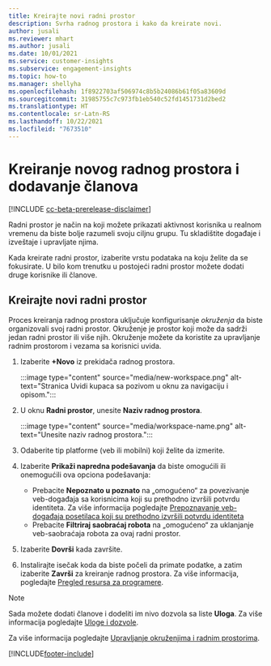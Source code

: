 ```yaml
---
title: Kreirajte novi radni prostor
description: Svrha radnog prostora i kako da kreirate novi.
author: jusali
ms.reviewer: mhart
ms.author: jusali
ms.date: 10/01/2021
ms.service: customer-insights
ms.subservice: engagement-insights
ms.topic: how-to
ms.manager: shellyha
ms.openlocfilehash: 1f8922703af506974c8b5b24086b61f05a83609d
ms.sourcegitcommit: 31985755c7c973fb1eb540c52fd1451731d2bed2
ms.translationtype: HT
ms.contentlocale: sr-Latn-RS
ms.lasthandoff: 10/22/2021
ms.locfileid: "7673510"
---
```

# <a name="create-a-new-workspace-and-add-members"></a>Kreiranje novog radnog prostora i dodavanje članova

[!INCLUDE [cc-beta-prerelease-disclaimer](includes/cc-beta-prerelease-disclaimer.md)]

Radni prostor je način na koji možete prikazati aktivnost korisnika u realnom vremenu da biste bolje razumeli svoju ciljnu grupu. Tu skladištite događaje i izveštaje i upravljate njima.

Kada kreirate radni prostor, izaberite vrstu podataka na koju želite da se fokusirate. U bilo kom trenutku u postojeći radni prostor možete dodati druge korisnike ili članove. 

## <a name="create-a-new-workspace"></a>Kreirajte novi radni prostor

Proces kreiranja radnog prostora uključuje konfigurisanje *okruženja* da biste organizovali svoj radni prostor. Okruženje je prostor koji može da sadrži jedan radni prostor ili više njih. Okruženje možete da koristite za upravljanje radnim prostorom i vezama sa korisnici uvida.

1. Izaberite **+Novo** iz prekidača radnog prostora.

   :::image type="content" source="media/new-workspace.png" alt-text="Stranica Uvidi kupaca sa pozivom u oknu za navigaciju i opisom.":::

1. U oknu **Radni prostor**, unesite **Naziv radnog prostora**.

   :::image type="content" source="media/workspace-name.png" alt-text="Unesite naziv radnog prostora.":::

1. Odaberite tip platforme (veb ili mobilni) koji želite da izmerite.

1. Izaberite **Prikaži napredna podešavanja** da biste omogućili ili onemogućili ova opciona podešavanja:

   - Prebacite **Nepoznato u poznato** na „omogućeno“ za povezivanje veb-događaja sa korisnicima koji su prethodno izvršili potvrdu identiteta. Za više informacija pogledajte [Prepoznavanje veb-događaja posetilaca koji su prethodno izvršili potvrdu identiteta](unknown-to-known.md)
   - Prebacite **Filtriraj saobraćaj robota** na „omogućeno“ za uklanjanje veb-saobraćaja robota za ovaj radni prostor. 

1. Izaberite **Dovrši** kada završite. 

1. Instalirajte isečak koda da biste počeli da primate podatke, a zatim izaberite **Završi** za kreiranje radnog prostora. Za više informacija, pogledajte [Pregled resursa za programere](developer-resources.md).

> [!NOTE]
> Sada možete dodati članove i dodeliti im nivo dozvola sa liste **Uloga**. Za više informacija pogledajte [Uloge i dozvole](user-roles.md). 

Za više informacija pogledajte [Upravljanje okruženjima i radnim prostorima](manage-environments-workspaces.md).


[!INCLUDE[footer-include](../includes/footer-banner.md)]
